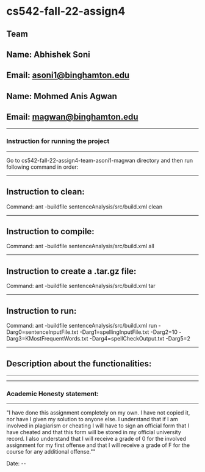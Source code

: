 # cs542-fall-22-assign4

## Team
## Name: Abhishek Soni
## Email: asoni1@binghamton.edu

## Name: Mohmed Anis Agwan
## Email: magwan@binghamton.edu

-----------------------------------------------------------------------
### Instruction for running the project
-----------------------------------------------------------------------
Go to cs542-fall-22-assign4-team-asoni1-magwan directory and then run following command in order:

-----------------------------------------------------------------------
## Instruction to clean:

Command: ant -buildfile sentenceAnalysis/src/build.xml clean

-----------------------------------------------------------------------
## Instruction to compile:

Command: ant -buildfile sentenceAnalysis/src/build.xml all

-----------------------------------------------------------------------
## Instruction to create a .tar.gz file:

Command: ant -buildfile sentenceAnalysis/src/build.xml tar

-----------------------------------------------------------------------
## Instruction to run:

Command: ant -buildfile sentenceAnalysis/src/build.xml run -Darg0=sentenceInputFile.txt -Darg1=spellingInputFile.txt -Darg2=10 -Darg3=KMostFrequentWords.txt -Darg4=spellCheckOutput.txt -Darg5=2

-----------------------------------------------------------------------
## Description about the functionalities:
-----------------------------------------------------------------------




-----------------------------------------------------------------------
### Academic Honesty statement:
-----------------------------------------------------------------------

"I have done this assignment completely on my own. I have not copied
it, nor have I given my solution to anyone else. I understand that if
I am involved in plagiarism or cheating I will have to sign an
official form that I have cheated and that this form will be stored in
my official university record. I also understand that I will receive a
grade of 0 for the involved assignment for my first offense and that I
will receive a grade of F for the course for any additional
offense.""

Date: --
